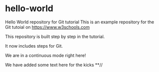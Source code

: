 # hello-world
Hello World repository for Git tutorial
This is an example repository for the Git tutoial on https://www.w3schools.com

This repository is built step by step in the tutorial. 

It now includes steps for Git.

We are in a continuous mode right here!

We have added some text here for the kicks
**//

